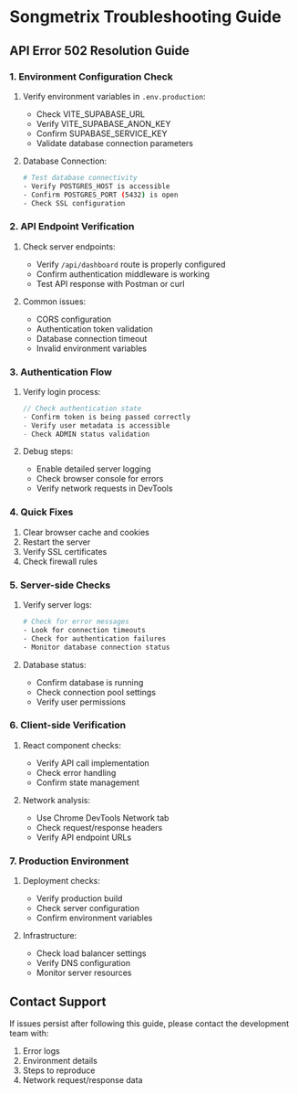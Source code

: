 # Songmetrix Troubleshooting Guide

## API Error 502 Resolution Guide

### 1. Environment Configuration Check

1. Verify environment variables in `.env.production`:
   - Check VITE_SUPABASE_URL
   - Verify VITE_SUPABASE_ANON_KEY
   - Confirm SUPABASE_SERVICE_KEY
   - Validate database connection parameters

2. Database Connection:
   ```bash
   # Test database connectivity
   - Verify POSTGRES_HOST is accessible
   - Confirm POSTGRES_PORT (5432) is open
   - Check SSL configuration
   ```

### 2. API Endpoint Verification

1. Check server endpoints:
   - Verify `/api/dashboard` route is properly configured
   - Confirm authentication middleware is working
   - Test API response with Postman or curl

2. Common issues:
   - CORS configuration
   - Authentication token validation
   - Database connection timeout
   - Invalid environment variables

### 3. Authentication Flow

1. Verify login process:
   ```javascript
   // Check authentication state
   - Confirm token is being passed correctly
   - Verify user metadata is accessible
   - Check ADMIN status validation
   ```

2. Debug steps:
   - Enable detailed server logging
   - Check browser console for errors
   - Verify network requests in DevTools

### 4. Quick Fixes

1. Clear browser cache and cookies
2. Restart the server
3. Verify SSL certificates
4. Check firewall rules

### 5. Server-side Checks

1. Verify server logs:
   ```bash
   # Check for error messages
   - Look for connection timeouts
   - Check for authentication failures
   - Monitor database connection status
   ```

2. Database status:
   - Confirm database is running
   - Check connection pool settings
   - Verify user permissions

### 6. Client-side Verification

1. React component checks:
   - Verify API call implementation
   - Check error handling
   - Confirm state management

2. Network analysis:
   - Use Chrome DevTools Network tab
   - Check request/response headers
   - Verify API endpoint URLs

### 7. Production Environment

1. Deployment checks:
   - Verify production build
   - Check server configuration
   - Confirm environment variables

2. Infrastructure:
   - Check load balancer settings
   - Verify DNS configuration
   - Monitor server resources

## Contact Support

If issues persist after following this guide, please contact the development team with:
1. Error logs
2. Environment details
3. Steps to reproduce
4. Network request/response data